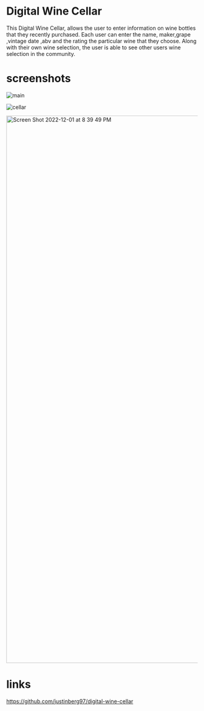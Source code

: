 # Digital Wine Cellar

This Digital Wine Cellar, allows the user to enter information on wine bottles that they recently purchased. Each user can enter the name, maker,grape ,vintage date ,abv and the rating the particular wine that they choose. Along with their own wine selection, the user is able to see other users wine selection in the community. 









# screenshots
![main](/project-2/assets/main.png)

![cellar](/project-2/assets/cellar.png)


<img width="1440" alt="Screen Shot 2022-12-01 at 8 39 49 PM" src="https://user-images.githubusercontent.com/110484382/205204613-1956d69c-3893-4e92-b72b-4f857f3136bf.png">


# links
https://github.com/justinberg97/digital-wine-cellar
